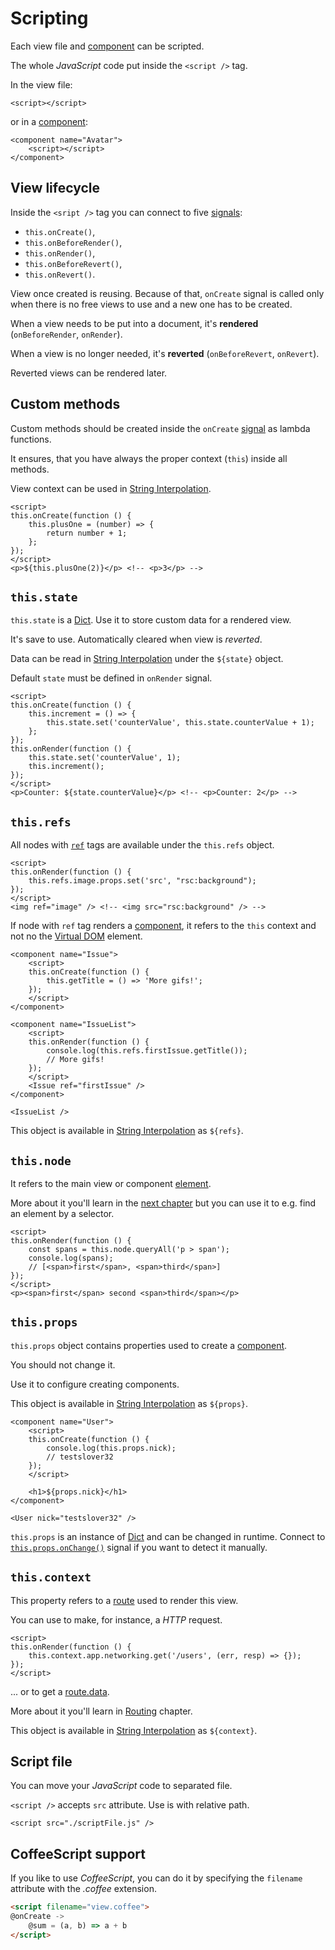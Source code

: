 # Scripting

Each view file and [component](/views.html#component) can be scripted.

The whole *JavaScript* code put inside the `<script />` tag.

In the view file:

```xhtml
<script></script>
```

or in a [component](/views.html#component):

```xhtml
<component name="Avatar">
    <script></script>
</component>
```

## View lifecycle

Inside the `<sript />` tag you can connect to five [signals](/data-binding.html#signal):
 - `this.onCreate()`,
 - `this.onBeforeRender()`,
 - `this.onRender()`,
 - `this.onBeforeRevert()`,
 - `this.onRevert()`.

View once created is reusing. Because of that, `onCreate` signal is called only when there is no free views to use and a new one has to be created.

When a view needs to be put into a document, it's **rendered** (`onBeforeRender`, `onRender`).

When a view is no longer needed, it's **reverted** (`onBeforeRevert`, `onRevert`).

Reverted views can be rendered later.

## Custom methods

Custom methods should be created inside the `onCreate` [signal](/data-binding.html#signal) as lambda functions.

It ensures, that you have always the proper context (`this`) inside all methods.

View context can be used in [String Interpolation](/views.html#string-interpolation).

```xhtml
<script>
this.onCreate(function () {
    this.plusOne = (number) => {
        return number + 1;
    };
});
</script>
<p>${this.plusOne(2)}</p> <!-- <p>3</p> -->
```

## `this.state`

`this.state` is a [Dict](/data-binding.html#dict).
Use it to store custom data for a rendered view.

It's save to use. Automatically cleared when view is *reverted*.

Data can be read in [String Interpolation](/views.html#string-interpolation) under the `${state}` object.

Default `state` must be defined in `onRender` signal.

```xhtml
<script>
this.onCreate(function () {
    this.increment = () => {
        this.state.set('counterValue', this.state.counterValue + 1);
    };
});
this.onRender(function () {
    this.state.set('counterValue', 1);
    this.increment();
});
</script>
<p>Counter: ${state.counterValue}</p> <!-- <p>Counter: 2</p> -->
```

## `this.refs`

All nodes with [`ref`](/views.html#ref) tags are available under the `this.refs` object.

```xhtml
<script>
this.onRender(function () {
    this.refs.image.props.set('src', "rsc:background");
});
</script>
<img ref="image" /> <!-- <img src="rsc:background" /> -->
```

If node with `ref` tag renders a [component](/views.html#component), it refers to the `this` context and not no the [Virtual DOM](/views/virtual-dom.html) element.

```xhtml
<component name="Issue">
    <script>
    this.onCreate(function () {
        this.getTitle = () => 'More gifs!';
    });
    </script>
</component>

<component name="IssueList">
    <script>
    this.onRender(function () {
        console.log(this.refs.firstIssue.getTitle());
        // More gifs!
    });
    </script>
    <Issue ref="firstIssue" />
</component>

<IssueList />
```

This object is available in [String Interpolation](/views.html#string-interpolation) as `${refs}`.

## `this.node`

It refers to the main view or component [element](/views/virtual-dom.html).

More about it you'll learn in the [next chapter](/views/virtual-dom.html) but you can use it to e.g. find an element by a selector.

```xhtml
<script>
this.onRender(function () {
    const spans = this.node.queryAll('p > span');
    console.log(spans);
    // [<span>first</span>, <span>third</span>]
});
</script>
<p><span>first</span> second <span>third</span></p>
```

## `this.props`

`this.props` object contains properties used to create a [component](/views.html#component).

You should not change it.

Use it to configure creating components.

This object is available in [String Interpolation](/views.html#string-interpolation) as `${props}`.

```xhtml
<component name="User">
    <script>
    this.onCreate(function () {
        console.log(this.props.nick);
        // testslover32
    });
    </script>

    <h1>${props.nick}</h1>
</component>

<User nick="testslover32" />
```

`this.props` is an instance of [Dict](/data-binding.html#dict) and can be changed in runtime. Connect to [`this.props.onChange()`](/api/dict.html#onchange) signal if you want to detect it manually.

## `this.context`

This property refers to a [route](/routing.html) used to render this view.

You can use to make, for instance, a *HTTP* request.

```xhtml
<script>
this.onRender(function () {
    this.context.app.networking.get('/users', (err, resp) => {});
});
</script>
```

... or to get a [route.data](/api/app-route.html#data).

More about it you'll learn in [Routing](/routing.html) chapter.

This object is available in [String Interpolation](/views.html#string-interpolation) as `${context}`.

## Script file

You can move your *JavaScript* code to separated file.

`<script />` accepts `src` attribute. Use is with relative path.

```xhtml
<script src="./scriptFile.js" />
```

## CoffeeScript support

If you like to use *CoffeeScript*, you can do it by specifying the `filename` attribute with the *.coffee* extension.

```html
<script filename="view.coffee">
@onCreate ->
    @sum = (a, b) => a + b
</script>
```
